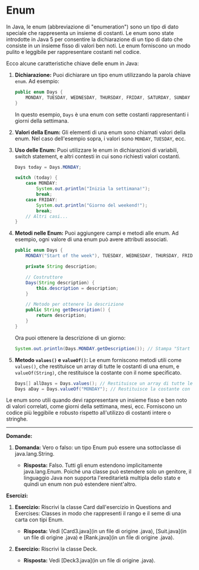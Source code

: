 # Enum

In Java, le enum (abbreviazione di "enumeration") sono un tipo di dato speciale che rappresenta un insieme di costanti. Le enum sono state introdotte in Java 5 per consentire la dichiarazione di un tipo di dato che consiste in un insieme fisso di valori ben noti. Le enum forniscono un modo pulito e leggibile per rappresentare costanti nel codice.

Ecco alcune caratteristiche chiave delle enum in Java:

1. **Dichiarazione:**
   Puoi dichiarare un tipo enum utilizzando la parola chiave `enum`. Ad esempio:

   ```java
   public enum Days {
       MONDAY, TUESDAY, WEDNESDAY, THURSDAY, FRIDAY, SATURDAY, SUNDAY
   }
   ```

   In questo esempio, `Days` è una enum con sette costanti rappresentanti i giorni della settimana.

2. **Valori della Enum:**
   Gli elementi di una enum sono chiamati valori della enum. Nel caso dell'esempio sopra, i valori sono `MONDAY`, `TUESDAY`, ecc.

3. **Uso delle Enum:**
   Puoi utilizzare le enum in dichiarazioni di variabili, switch statement, e altri contesti in cui sono richiesti valori costanti.

   ```java
   Days today = Days.MONDAY;

   switch (today) {
       case MONDAY:
           System.out.println("Inizia la settimana!");
           break;
       case FRIDAY:
           System.out.println("Giorno del weekend!");
           break;
       // Altri casi...
   }
   ```

4. **Metodi nelle Enum:**
   Puoi aggiungere campi e metodi alle enum. Ad esempio, ogni valore di una enum può avere attributi associati.

   ```java
   public enum Days {
       MONDAY("Start of the week"), TUESDAY, WEDNESDAY, THURSDAY, FRIDAY, SATURDAY, SUNDAY;

       private String description;

       // Costruttore
       Days(String description) {
           this.description = description;
       }

       // Metodo per ottenere la descrizione
       public String getDescription() {
           return description;
       }
   }
   ```

   Ora puoi ottenere la descrizione di un giorno:

   ```java
   System.out.println(Days.MONDAY.getDescription()); // Stampa "Start of the week"
   ```

5. **Metodo `values()` e `valueOf()`:**
   Le enum forniscono metodi utili come `values()`, che restituisce un array di tutte le costanti di una enum, e `valueOf(String)`, che restituisce la costante con il nome specificato.

   ```java
   Days[] allDays = Days.values(); // Restituisce un array di tutte le costanti
   Days aDay = Days.valueOf("MONDAY"); // Restituisce la costante con il nome specificato
   ```

Le enum sono utili quando devi rappresentare un insieme fisso e ben noto di valori correlati, come giorni della settimana, mesi, ecc. Forniscono un codice più leggibile e robusto rispetto all'utilizzo di costanti intere o stringhe.




---

**Domande:**

1. **Domanda:** Vero o falso: un tipo Enum può essere una sottoclasse di java.lang.String.

   - **Risposta:** Falso. Tutti gli enum estendono implicitamente java.lang.Enum. Poiché una classe può estendere solo un genitore, il linguaggio Java non supporta l'ereditarietà multipla dello stato e quindi un enum non può estendere nient'altro.

**Esercizi:**

1. **Esercizio:** Riscrivi la classe Card dall'esercizio in Questions and Exercises: Classes in modo che rappresenti il rango e il seme di una carta con tipi Enum.

   - **Risposta:** Vedi [Card3.java](in un file di origine .java), [Suit.java](in un file di origine .java) e [Rank.java](in un file di origine .java).

2. **Esercizio:** Riscrivi la classe Deck.

   - **Risposta:** Vedi [Deck3.java](in un file di origine .java).
